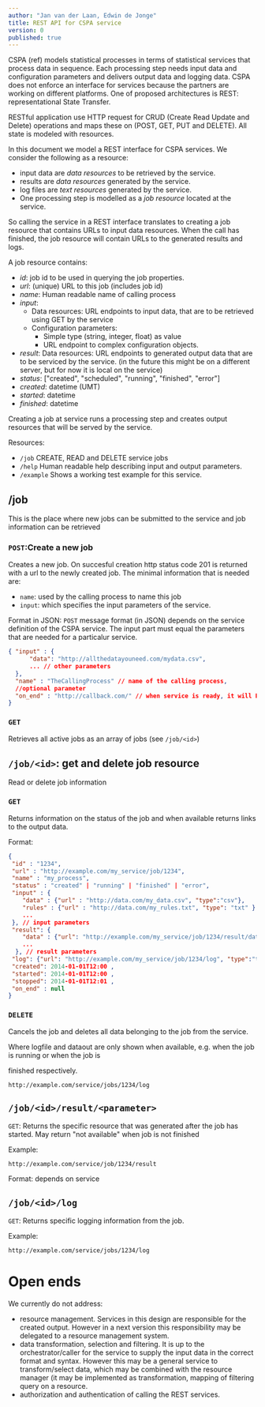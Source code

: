```yaml
---
author: "Jan van der Laan, Edwin de Jonge"
title: REST API for CSPA service
version: 0
published: true
---
```


CSPA (ref) models statistical processes in terms of statistical services that process data in sequence. Each processing step needs input data and configuration parameters and delivers output data and logging data. CSPA does not enforce an interface for services because the partners are working on different platforms. One of proposed architectures is REST: representational State Transfer. 

RESTful application use HTTP request for CRUD (Create Read Update and Delete) operations and maps these on (POST, GET, PUT and DELETE). All state is modeled with resources.

In this document we model a REST interface for CSPA services.
We consider the following as a resource:

- input data are *data resources* to be retrieved by the service.
- results are *data resources* generated by the service.
- log files are *text resources* generated by the service.
- One processing step is modelled as a *job resource* located at the service.

So calling the service in a REST interface translates to creating a job resource that contains URLs to input data resources. When the call has finished, the job resource will contain URLs to the generated results and logs.

A job resource contains:
- *id*: job id to be used in querying the job properties.
- *url*: (unique) URL to this job (includes job id)
- *name*: Human readable name of calling process
- *input*:
	- Data resources: URL endpoints to input data, that are to be retrieved using GET by 
	the service
	- Configuration parameters: 
    	- Simple type (string, integer, float) as value
  		- URL endpoint to complex configuration objects.
- *result*:
	Data resources: URL endpoints to generated output data that are to be serviced by the service. (in the future this might be on a different server, but for now it is local on the service)
- *status*: ["created", "scheduled", "running", "finished", "error"]
- *created*: datetime (UMT)
- *started*: datetime
- *finished*: datetime

Creating a job at service runs a processing step and creates output resources that will be served by the service.

Resources:
- `/job`
	CREATE, READ and DELETE service jobs
- `/help`
	Human readable help describing input and output parameters.
- `/example`
    Shows a working test example for this service.
    
## /job

This is the place where new jobs can be submitted to the service and job information can be retrieved

### `POST`:Create a new job

Creates a new job. On succesful creation http status code 201 is returned with a url to the newly created job.
The minimal information that is needed are:
- `name`: used by the calling process to name this job
- `input`: which specifies the input parameters of the service.

Format in JSON:
`POST` message format (in JSON) depends on the service definition of the CSPA service. The input part must equal the parameters that are needed for a particalur service.
```json
{ "input" : {
      "data": "http://allthedatayouneed.com/mydata.csv",
      ... // other parameters
  },
  "name" : "TheCallingProcess" // name of the calling process,
  //optional parameter
  "on_end" : "http://callback.com/" // when service is ready, it will POST the job to this url 
}
```

### `GET` 

Retrieves all active jobs as an array of jobs (see `/job/<id>`)

## `/job/<id>`: get and delete job resource

Read or delete job information

### `GET` 

Returns information on the status of the job and when available returns links to the output data. 

Format:
```json
{
 "id" : "1234",
 "url" : "http://example.com/my_service/job/1234",
 "name" : "my_process",
 "status" : "created" | "running" | "finished" | "error",
 "input" : {
    "data" : {"url" : "http://data.com/my_data.csv", "type":"csv"},
    "rules" : {"url" : "http://data.com/my_rules.txt", "type": "txt" }
    ...
 }, // input parameters
 "result": {
    "data" : {"url": "http://example.com/my_service/job/1234/result/data", type="csv"},
    ...
  }, // result parameters
 "log": {"url": "http://example.com/my_service/job/1234/log", "type":"text"},
 "created": 2014-01-01T12:00 ,
 "started": 2014-01-01T12:00 ,
 "stopped": 2014-01-01T12:01 ,
 "on_end" : null
}
```


### `DELETE` 

Cancels the job and deletes all data belonging to the job from the service. 

Where logfile and dataout are only shown when available, e.g. when the job is running or when the job is 

finished respectively.

`http://example.com/service/jobs/1234/log`

## `/job/<id>/result/<parameter>`
`GET`: Returns the specific resource that was generated after the job has started. May return "not available" when job is not finished

Example:
```
http://example.com/service/job/1234/result
```
Format: depends on service

## `/job/<id>/log`

`GET`: Returns specific logging information from the job. 

Example:
```
http://example.com/service/jobs/1234/log
```
# Open ends

We currently do not address:

- resource management. Services in this design are responsible for the created output. However in a next version this responsibility may be delegated to a resource management system.
- data transformation, selection and filtering. It is up to the orchestrator/caller for the service to supply the input data in the correct format and syntax. 
However this may be a general service to transform/select data, which may be combined with the resource manager (it may be implemented as transformation, mapping of filtering query on a resource.
- authorization and authentication of calling the REST services.
